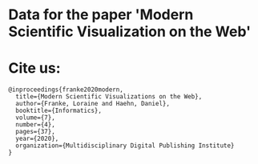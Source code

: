 # Data for the paper 'Modern Scientific Visualization on the Web'

# Cite us:

```
@inproceedings{franke2020modern,
  title={Modern Scientific Visualizations on the Web},
  author={Franke, Loraine and Haehn, Daniel},
  booktitle={Informatics},
  volume={7},
  number={4},
  pages={37},
  year={2020},
  organization={Multidisciplinary Digital Publishing Institute}
}
```
